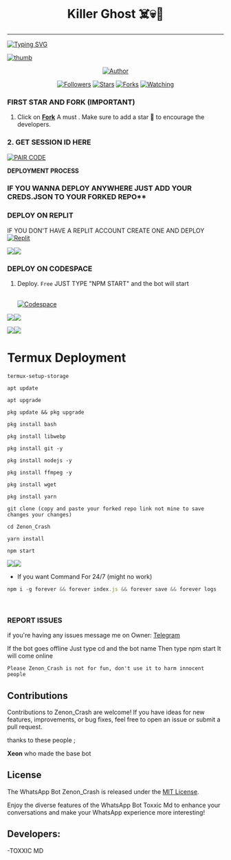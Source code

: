 <h1 align="center"> Killer Ghost ☠️💀🚬</h1>
<p align="center">  
  
***
  
<a href="https://git.io/typing-svg"><img src="https://readme-typing-svg.demolab.com?font=Black+Ops+One&size=50&pause=1000&color=1BAFBAFF&center=true&width=910&height=100&lines=THANKS FOR CHOOSING ;ZENON +CRASH;WHATSAPP+BUG+BOT;CREATED+BY+TOXXIC+BOY;RELEASED+15-08-24" alt="Typing SVG" /></a>
  </p>
    <a href="https://ibb.co/4dZX3XG"><img src="https://i.ibb.co/6BRTLTx/thumb.jpg" alt="thumb" border="0"></a>
<p align="center">
<p align="center">
<a href="https://github.com/Toxic1239/Killer_ghost☠️💀🚬"><img title="Author" src="https://img.shields.io/badge/ZenonCrash?style=for-the-badge&logo=github"></a>
<p align="center">
<a href="https://github.com/Toxic1239/followers"><img title="Followers" src="https://img.shields.io/github/followers/Toxic1239?color=blue&style=flat-square"></a>
<a href="https://github.com/Toxic1239/Zenon_Crash/stargazers/"><img title="Stars" src="https://img.shields.io/github/stars/Toxic1239/Zenon_Crash-Star?color=red&style=flat-square"></a>
<a href="https://github.com/Toxic1239/Zenon_Crash/network/members"><img title="Forks" src="https://img.shields.io/github/forks/Toxic1239/Zenon_Crash?color=green&style=flat-square"></a>
<a href="https://github.com/Toxic1239/Zenon_Crash/watchers"><img title="Watching" src="https://img.shields.io/github/watchers/Toxic1239/Zenon_Crash?label=Watchers&color=yellow&style=flat-square"></a>

### FIRST STAR AND FORK (IMPORTANT) 

1. Click on **[Fork](https://github.com/Toxic1239/Zenon_Crash/fork)** A must . Make sure to add a star 🌟 to encourage the developers.
### 2. GET SESSION ID HERE 

<a href='https://replit.com/@obidikechikadib/Toxic-Creds#main.sh' target="_blank"><img alt='PAIR CODE' src='https://img.shields.io/badge/Click here to get your Creds file-blue?style=for-the-badge&logo=opencv&logoColor=white'/></a> 

**DEPLOYMENT PROCESS**
### IF YOU WANNA DEPLOY ANYWHERE JUST ADD YOUR CREDS.JSON TO YOUR FORKED REPO**

### DEPLOY ON REPLIT
IF YOU DON'T HAVE A REPLIT ACCOUNT CREATE ONE AND DEPLOY 
    <br>
    <a href='https://replit.com/github/Toxic1239/Zenon_Crash' target="_blank"><img alt='Replit' src='https://img.shields.io/badge/-Deploy-red?style=for-the-badge&logo=replit&logoColor=white'/></a>

<a><img src='https://i.imgur.com/LyHic3i.gif'/></a><a><img src='https://i.imgur.com/LyHic3i.gif'/></a>
### DEPLOY ON CODESPACE 
1. Deploy. `Free`
JUST TYPE "NPM START" and the bot will start
 
    <br>
    <a href='https://github.com/codespaces' target="_blank"><img alt='Codespace' src='https://img.shields.io/badge/-Deploy-green?style=for-the-badge&logo=codespace&logoColor=white'/></a>
<a><img src='https://i.imgur.com/LyHic3i.gif'/></a><a><img src='https://i.imgur.com/LyHic3i.gif'/></a>    

<a><img src='https://i.imgur.com/LyHic3i.gif'/></a><a><img src='https://i.imgur.com/LyHic3i.gif'/></a>
# Termux Deployment
```
termux-setup-storage
```
```
apt update
```
```
apt upgrade
```
```
pkg update && pkg upgrade
```
```
pkg install bash
```
```
pkg install libwebp
```
```
pkg install git -y
```
```
pkg install nodejs -y
```
```
pkg install ffmpeg -y 
```
```
pkg install wget
```
```
pkg install yarn
```
```
git clone (copy and paste your forked repo link not mine to save changes your changes) 
```
```
cd Zenon_Crash
```
```
yarn install
```
```
npm start
```
<a><img src='https://i.imgur.com/LyHic3i.gif'/></a><a><img src='https://i.imgur.com/LyHic3i.gif'/></a>
- If you want Command For 24/7 (might no work) 
```js
npm i -g forever && forever index.js && forever save && forever logs
```
<br>

### REPORT ISSUES

if you're having any issues message me on
Owner: [Telegram](https://t.me/Toxxicn_bot) 

If the bot goes offline 
Just type cd and the bot name 
Then type npm start
It will come online

`Please Zenon_Crash is not for fun, don't use it to harm innocent people`


## Contributions

Contributions to Zenon_Crash are welcome! If you have ideas for new features, improvements, or bug fixes, feel free to open an issue or submit a pull request. <br>

   thanks to these people ;

   **Xeon** who made the base bot <br>


## License

The WhatsApp Bot Zenon_Crash is released under the [MIT License](https://opensource.org/licenses/MIT).

Enjoy the diverse features of the WhatsApp Bot Toxxic Md to enhance your conversations and make your WhatsApp experience more interesting!

## Developers:

-TOXXIC MD
